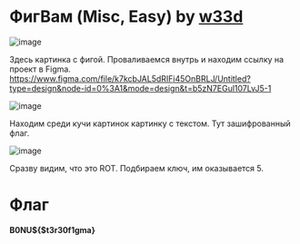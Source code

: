 # ФигВам (Misc, Easy) by [w33d](https://github.com/w3irdd)

![image](https://github.com/rolegiv/CTF-Writeups/assets/147992165/203ad3fe-1d81-49b0-8ceb-26b333bfd118)

Здесь картинка с фигой. Проваливаемся внутрь и находим ссылку на проект в Figma.
https://www.figma.com/file/k7kcbJAL5dRIFi45OnBRLJ/Untitled?type=design&node-id=0%3A1&mode=design&t=b5zN7EGul107LvJ5-1

![image](https://github.com/rolegiv/CTF-Writeups/assets/147992165/81277c7d-8e6a-445b-a68e-613223f06862)

Находим среди кучи картинок картинку с текстом. Тут зашифрованный флаг.

![image](https://github.com/rolegiv/CTF-Writeups/assets/147992165/04120fbb-016c-4b80-94a9-ed877da4ec9f)


Сразву видим, что это ROT. Подбираем ключ, им оказывается 5.

# Флаг

**B0NU${$t3r30f1gma}**
